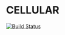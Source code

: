 # CELLULAR

[![Build Status](https://travis-ci.org/cellular/cellular-ios.svg?branch=master)](https://travis-ci.org/cellular/cellular-ios)

